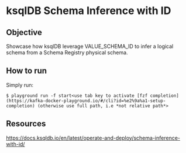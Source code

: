 # ksqlDB Schema Inference with ID

## Objective

Showcase how ksqlDB leverage VALUE_SCHEMA_ID to infer a logical schema from a Schema Registry physical schema.

## How to run

Simply run:

```
$ playground run -f start<use tab key to activate [fzf completion](https://kafka-docker-playground.io/#/cli?id=%e2%9a%a1-setup-completion) (otherwise use full path, i.e *not relative path*>
```

## Resources
https://docs.ksqldb.io/en/latest/operate-and-deploy/schema-inference-with-id/
